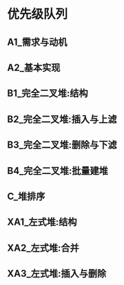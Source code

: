 # 优先级队列
## A1_需求与动机
## A2_基本实现
## B1_完全二叉堆:结构
## B2_完全二叉堆:插入与上滤
## B3_完全二叉堆:删除与下滤
## B4_完全二叉堆:批量建堆
## C_堆排序
## XA1_左式堆:结构
## XA2_左式堆:合并
## XA3_左式堆:插入与删除